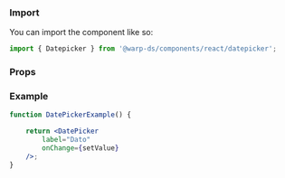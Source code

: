 ### Import

<warp-react-beta-note />

You can import the component like so:

```js
import { Datepicker } from '@warp-ds/components/react/datepicker';
```

### Props

<api-table type=react component="DatePicker" />

### Example

```jsx
function DatePickerExample() {

    return <DatePicker
        label="Dato"
        onChange={setValue}
    />;
}
```